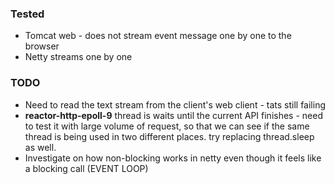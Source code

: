 ### Tested

- Tomcat web - does not stream event message one by one to the browser
- Netty streams one by one

### TODO

- Need to read the text stream from the client's web client - tats still failing
- **reactor-http-epoll-9** thread is waits until the current API finishes - need to test it with large volume of
  request, so that we can see if the same thread is being used in two different places. try replacing thread.sleep as
  well.
- Investigate on how non-blocking works in netty even though it feels like a blocking call (EVENT LOOP)
